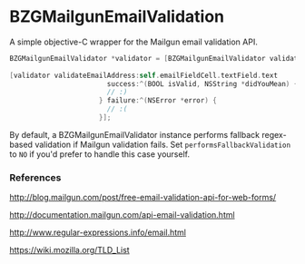# BZGMailgunEmailValidation

A simple objective-C wrapper for the Mailgun email validation API.

```objective-c
BZGMailgunEmailValidator *validator = [BZGMailgunEmailValidator validatorWithPublicKey:YOUR_PUBLIC_KEY 
                                                                        operationQueue:queue];
[validator validateEmailAddress:self.emailFieldCell.textField.text
                        success:^(BOOL isValid, NSString *didYouMean) {
                        // :)
                      } failure:^(NSError *error) {
                        // :(
                      }];
```

By default, a BZGMailgunEmailValidator instance performs fallback regex-based validation if Mailgun validation fails. 
Set `performsFallbackValidation` to `NO` if you'd prefer to handle this case yourself.

### References
http://blog.mailgun.com/post/free-email-validation-api-for-web-forms/

http://documentation.mailgun.com/api-email-validation.html

http://www.regular-expressions.info/email.html

https://wiki.mozilla.org/TLD_List
